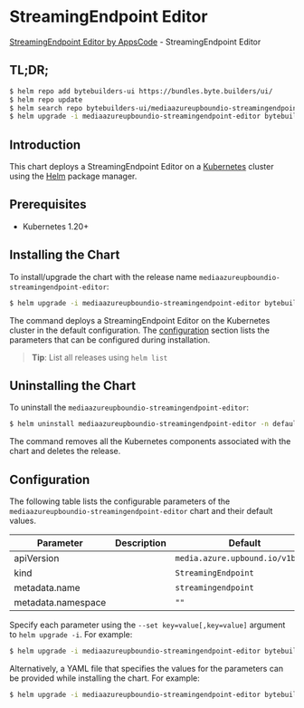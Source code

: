 # StreamingEndpoint Editor

[StreamingEndpoint Editor by AppsCode](https://byte.builders) - StreamingEndpoint Editor

## TL;DR;

```bash
$ helm repo add bytebuilders-ui https://bundles.byte.builders/ui/
$ helm repo update
$ helm search repo bytebuilders-ui/mediaazureupboundio-streamingendpoint-editor --version=v0.4.18
$ helm upgrade -i mediaazureupboundio-streamingendpoint-editor bytebuilders-ui/mediaazureupboundio-streamingendpoint-editor -n default --create-namespace --version=v0.4.18
```

## Introduction

This chart deploys a StreamingEndpoint Editor on a [Kubernetes](http://kubernetes.io) cluster using the [Helm](https://helm.sh) package manager.

## Prerequisites

- Kubernetes 1.20+

## Installing the Chart

To install/upgrade the chart with the release name `mediaazureupboundio-streamingendpoint-editor`:

```bash
$ helm upgrade -i mediaazureupboundio-streamingendpoint-editor bytebuilders-ui/mediaazureupboundio-streamingendpoint-editor -n default --create-namespace --version=v0.4.18
```

The command deploys a StreamingEndpoint Editor on the Kubernetes cluster in the default configuration. The [configuration](#configuration) section lists the parameters that can be configured during installation.

> **Tip**: List all releases using `helm list`

## Uninstalling the Chart

To uninstall the `mediaazureupboundio-streamingendpoint-editor`:

```bash
$ helm uninstall mediaazureupboundio-streamingendpoint-editor -n default
```

The command removes all the Kubernetes components associated with the chart and deletes the release.

## Configuration

The following table lists the configurable parameters of the `mediaazureupboundio-streamingendpoint-editor` chart and their default values.

|     Parameter      | Description |                   Default                   |
|--------------------|-------------|---------------------------------------------|
| apiVersion         |             | <code>media.azure.upbound.io/v1beta1</code> |
| kind               |             | <code>StreamingEndpoint</code>              |
| metadata.name      |             | <code>streamingendpoint</code>              |
| metadata.namespace |             | <code>""</code>                             |


Specify each parameter using the `--set key=value[,key=value]` argument to `helm upgrade -i`. For example:

```bash
$ helm upgrade -i mediaazureupboundio-streamingendpoint-editor bytebuilders-ui/mediaazureupboundio-streamingendpoint-editor -n default --create-namespace --version=v0.4.18 --set apiVersion=media.azure.upbound.io/v1beta1
```

Alternatively, a YAML file that specifies the values for the parameters can be provided while
installing the chart. For example:

```bash
$ helm upgrade -i mediaazureupboundio-streamingendpoint-editor bytebuilders-ui/mediaazureupboundio-streamingendpoint-editor -n default --create-namespace --version=v0.4.18 --values values.yaml
```
